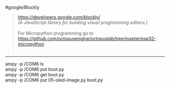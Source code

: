 #google/Blockly 

> https://developers.google.com/blockly/<br/>
<i>(A JavaScript library for building visual programming editors.)</i>
<br/><br/>
For Micropython programming go to https://github.com/octopusengine/octopuslab/tree/master/esp32-micropython
<br/><br/>
<hr/>
ampy -p /COM6 ls<br/>
ampy -p /COM6 put boot.py<br/>
ampy -p /COM6 get boot.py<br/>
ampy -p /COM6 put 05-oled-image.py boot.py<br/>
